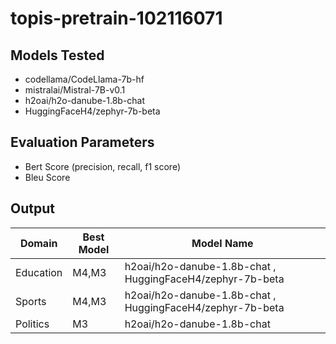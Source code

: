 # topis-pretrain-102116071
## Models Tested
- codellama/CodeLlama-7b-hf
- mistralai/Mistral-7B-v0.1
- h2oai/h2o-danube-1.8b-chat
- HuggingFaceH4/zephyr-7b-beta

## Evaluation Parameters
- Bert Score (precision, recall, f1 score)
- Bleu Score

## Output

| Domain | Best Model | Model Name |
|-----------------|-----------------|-----------------|
| Education    | M4,M3   |  h2oai/h2o-danube-1.8b-chat , HuggingFaceH4/zephyr-7b-beta    |
| Sports    | M4,M3    |  h2oai/h2o-danube-1.8b-chat , HuggingFaceH4/zephyr-7b-beta   |
| Politics    | M3    |  h2oai/h2o-danube-1.8b-chat   |
